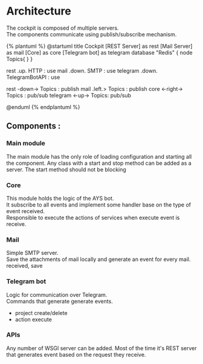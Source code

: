 # Architecture
The cockpit is composed of multiple servers.  
The components communicate using publish/subscribe mechanism.  

{% plantuml %}
@startuml
title Cockpit
[REST Server] as rest
[Mail Server] as mail
[Core] as core
[Telegram bot] as telegram
database "Redis" {
  node Topics{
  }
}


rest .up. HTTP : use
mail .down. SMTP : use
telegram .down. TelegramBotAPI : use

rest -down-> Topics : publish
mail .left.> Topics : publish
core <-right-> Topics : pub/sub
telegram <-up-> Topics: pub/sub


@enduml
{% endplantuml %}

## Components :
### Main module
The main module has the only role of loading configuration and starting all the component.
Any class with a start and stop method can be added as a server. The start method should not be blocking

### Core
This module holds the logic of the AYS bot.  
It subscribe to all events and implement some handler base on the type of event received.  
Responsible to execute the actions of services when execute event is receive.

### Mail
Simple SMTP server.  
Save the attachments of mail locally and generate an event for every mail. received, save

### Telegram bot
Logic for communication over Telegram.  
Commands that generate generate events.
- project create/delete
- action execute

### APIs
Any number of WSGI server can be added. Most of the time it's REST server that generates event based on the request they receive.


